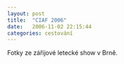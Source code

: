 ```yaml
---
layout: post
title:  "CIAF 2006"
date:   2006-11-02 22:15:44
categories: cestování
---
```


Fotky ze zářijové letecké show v Brně.